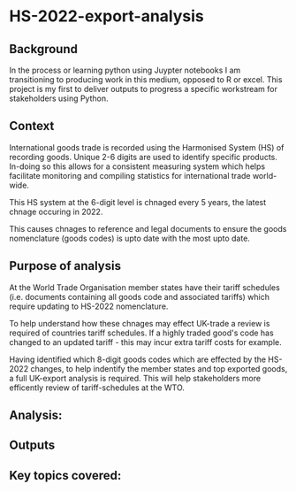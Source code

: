 # HS-2022-export-analysis

## Background 

In the process or learning python using Juypter notebooks I am transitioning to producing work in this medium, opposed to R or excel. This project is my first to deliver outputs to progress a specific workstream for stakeholders using Python. 

## Context

International goods trade is recorded using the Harmonised System (HS) of recording goods. Unique 2-6 digits are used to identify specific products. In-doing so this allows for a consistent measuring system which helps facilitate monitoring and compiling statistics for international trade world-wide. 

This HS system at the 6-digit level is chnaged every 5 years, the latest chnage occuring in 2022. 

This causes chnages to reference and legal documents to ensure the goods nomenclature (goods codes) is upto date with the most upto date. 

## Purpose of analysis

At the World Trade Organisation member states have their tariff schedules (i.e. documents containing all goods code and associated tariffs) which require updating to HS-2022 nomenclature. 

To help understand how these chnages may effect UK-trade a review is required of countries tariff schedules. If a highly traded good's code has changed to an updated tariff - this may incur extra tariff costs for example. 

Having identified which 8-digit goods codes which are effected by the HS-2022 changes, to help indentify the member states and top exported goods, a full UK-export analysis is required. This will help stakeholders more efficently review of tariff-schedules at the WTO. 

## Analysis:



## Outputs


## Key topics covered:

